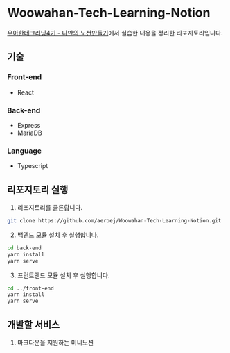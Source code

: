 # Woowahan-Tech-Learning-Notion   
[우아한테크러닝4기 - 나만의 노션만들기]()에서 실습한 내용을 정리한 리포지토리입니다.   
## 기술
### Front-end
- React
### Back-end
- Express
- MariaDB
### Language
- Typescript   
## 리포지토리 실행
1. 리포지토리를 클론합니다.
```bash
git clone https://github.com/aeroej/Woowahan-Tech-Learning-Notion.git
```
2. 백엔드 모듈 설치 후 실행합니다.   
```bash
cd back-end
yarn install
yarn serve
```
3. 프런트엔드 모듈 설치 후 실행합니다.    
```bash
cd ../front-end
yarn install
yarn serve
```
## 개발할 서비스 
1. 마크다운을 지원하는 미니노션 
